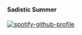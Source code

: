 #### Sadistic Summer

[![spotify-github-profile](https://spotify-github-profile.kittinanx.com/api/view?uid=xj9qh7idao6wmsymzakf0mvey&cover_image=true&theme=novatorem&show_offline=false&background_color=000000&interchange=true&bar_color=53b14f&bar_color_cover=false)](https://spotify-github-profile.kittinanx.com/api/view?uid=xj9qh7idao6wmsymzakf0mvey&redirect=true)
